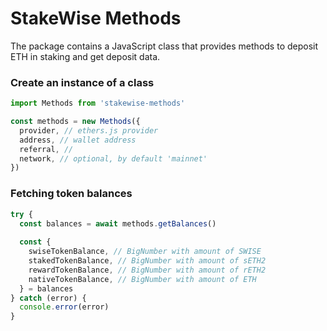 # StakeWise Methods

The package contains a JavaScript class that provides
methods to deposit ETH in staking and get deposit data.

### Create an instance of a class
```js
import Methods from 'stakewise-methods'

const methods = new Methods({
  provider, // ethers.js provider
  address, // wallet address
  referral, // 
  network, // optional, by default 'mainnet'
})
```

### Fetching token balances
```js
try {
  const balances = await methods.getBalances()
  
  const {
    swiseTokenBalance, // BigNumber with amount of SWISE 
    stakedTokenBalance, // BigNumber with amount of sETH2 
    rewardTokenBalance, // BigNumber with amount of rETH2
    nativeTokenBalance, // BigNumber with amount of ETH
  } = balances
} catch (error) {
  console.error(error)
}
```

